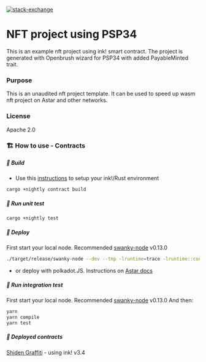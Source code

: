 [![stack-exchange][s1]][s2] 

[s1]: https://img.shields.io/badge/click-white.svg?logo=StackExchange&label=ink!%20Support%20on%20StackExchange&labelColor=white&color=blue
[s2]: https://substrate.stackexchange.com/questions/tagged/ink?tab=Votes

# NFT project using PSP34
This is an example nft project using ink! smart contract. The project is generated with Openbrush wizard for PSP34 with added PayableMinted trait.

### Purpose
This is an unaudited nft project template.
It can be used to speed up wasm nft project on Astar and other networks.

### License
Apache 2.0

### 🏗️ How to use - Contracts
##### 💫 Build
- Use this [instructions](https://use.ink/getting-started/setup) to setup your ink!/Rust environment

```sh
cargo +nightly contract build
```

##### 💫 Run unit test

```sh
cargo +nightly test
```
##### 💫 Deploy
First start your local node. Recommended [swanky-node](https://github.com/AstarNetwork/swanky-node) v0.13.0
```sh
./target/release/swanky-node --dev --tmp -lruntime=trace -lruntime::contracts=debug -lerror
```
- or deploy with polkadot.JS. Instructions on [Astar docs](https://docs.astar.network/docs/wasm/sc-dev/polkadotjs-ui)

##### 💫 Run integration test
First start your local node. Recommended [swanky-node](https://github.com/AstarNetwork/swanky-node) v0.13.0
And then:
```sh
yarn
yarn compile
yarn test
```

##### 💫 Deployed contracts
[Shiden Graffiti](https://github.com/Maar-io/ink-mint-dapp/tree/graffiti) - using ink! v3.4

